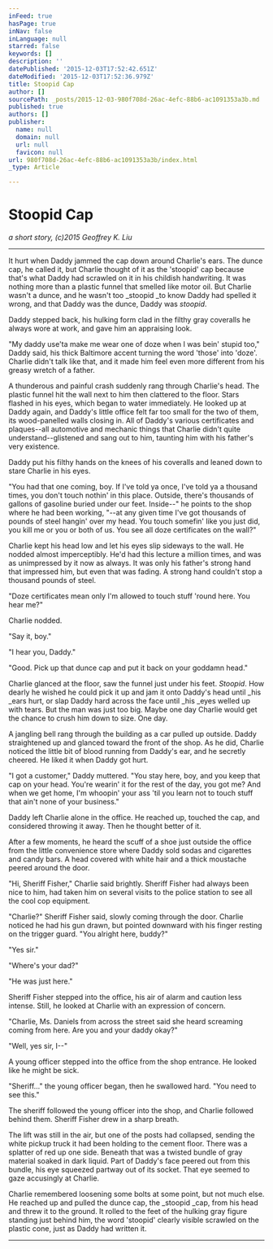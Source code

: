 ```yaml
---
inFeed: true
hasPage: true
inNav: false
inLanguage: null
starred: false
keywords: []
description: ''
datePublished: '2015-12-03T17:52:42.651Z'
dateModified: '2015-12-03T17:52:36.979Z'
title: Stoopid Cap
author: []
sourcePath: _posts/2015-12-03-980f708d-26ac-4efc-88b6-ac1091353a3b.md
published: true
authors: []
publisher:
  name: null
  domain: null
  url: null
  favicon: null
url: 980f708d-26ac-4efc-88b6-ac1091353a3b/index.html
_type: Article

---
```

# **Stoopid Cap**

_a short story, (c)2015 Geoffrey K. Liu_

****

It hurt when Daddy jammed the cap down around Charlie's ears. The dunce cap, he called it, but Charlie thought of it as the 'stoopid' cap because that's what Daddy had scrawled on it in his childish handwriting. It was nothing more than a plastic funnel that smelled like motor oil. But Charlie wasn't a dunce, and he wasn't too _stoopid _to know Daddy had spelled it wrong, and that Daddy was the dunce, Daddy was _stoopid_.

Daddy stepped back, his hulking form clad in the filthy gray coveralls he always wore at work, and gave him an appraising look.

"My daddy use'ta make me wear one of doze when I was bein' stupid too," Daddy said, his thick Baltimore accent turning the word 'those' into 'doze'. Charlie didn't talk like that, and it made him feel even more different from his greasy wretch of a father.

A thunderous and painful crash suddenly rang through Charlie's head. The plastic funnel hit the wall next to him then clattered to the floor. Stars flashed in his eyes, which began to water immediately. He looked up at Daddy again, and Daddy's little office felt far too small for the two of them, its wood-panelled walls closing in. All of Daddy's various certificates and plaques--all automotive and mechanic things that Charlie didn't quite understand--glistened and sang out to him, taunting him with his father's very existence.

Daddy put his filthy hands on the knees of his coveralls and leaned down to stare Charlie in his eyes. 

"You had that one coming, boy. If I've told ya once, I've told ya a thousand times, you don't touch nothin' in this place. Outside, there's thousands of gallons of gasoline buried under our feet. Inside--" he points to the shop where he had been working, "--at any given time I've got thousands of pounds of steel hangin' over my head. You touch somefin' like you just did, you kill me or you or both of us. You see all doze certificates on the wall?"

Charlie kept his head low and let his eyes slip sideways to the wall. He nodded almost imperceptibly. He'd had this lecture a million times, and was as unimpressed by it now as always. It was only his father's strong hand that impressed him, but even that was fading. A strong hand couldn't stop a thousand pounds of steel.

"Doze certificates mean only I'm allowed to touch stuff 'round here. You hear me?"

Charlie nodded.

"Say it, boy."

"I hear you, Daddy."

"Good. Pick up that dunce cap and put it back on your goddamn head."

Charlie glanced at the floor, saw the funnel just under his feet. _Stoopid_. How dearly he wished he could pick it up and jam it onto Daddy's head until _his _ears hurt, or slap Daddy hard across the face until _his _eyes welled up with tears. But the man was just too big. Maybe one day Charlie would get the chance to crush him down to size. One day.

A jangling bell rang through the building as a car pulled up outside. Daddy straightened up and glanced toward the front of the shop. As he did, Charlie noticed the little bit of blood running from Daddy's ear, and he secretly cheered. He liked it when Daddy got hurt.

"I got a customer," Daddy muttered. "You stay here, boy, and you keep that cap on your head. You're wearin' it for the rest of the day, you got me? And when we get home, I'm whoopin' your ass 'til you learn not to touch stuff that ain't none of your business."

Daddy left Charlie alone in the office. He reached up, touched the cap, and considered throwing it away. Then he thought better of it.

After a few moments, he heard the scuff of a shoe just outside the office from the little convenience store where Daddy sold sodas and cigarettes and candy bars. A head covered with white hair and a thick moustache peered around the door.

"Hi, Sheriff Fisher," Charlie said brightly. Sheriff Fisher had always been nice to him, had taken him on several visits to the police station to see all the cool cop equipment.

"Charlie?" Sheriff Fisher said, slowly coming through the door. Charlie noticed he had his gun drawn, but pointed downward with his finger resting on the trigger guard. "You alright here, buddy?"

"Yes sir."

"Where's your dad?"

"He was just here."

Sheriff Fisher stepped into the office, his air of alarm and caution less intense. Still, he looked at Charlie with an expression of concern.

"Charlie, Ms. Daniels from across the street said she heard screaming coming from here. Are you and your daddy okay?"

"Well, yes sir, I--"

A young officer stepped into the office from the shop entrance. He looked like he might be sick.

"Sheriff..." the young officer began, then he swallowed hard. "You need to see this."

The sheriff followed the young officer into the shop, and Charlie followed behind them. Sheriff Fisher drew in a sharp breath.

The lift was still in the air, but one of the posts had collapsed, sending the white pickup truck it had been holding to the cement floor. There was a splatter of red up one side. Beneath that was a twisted bundle of gray material soaked in dark liquid. Part of Daddy's face peered out from this bundle, his eye squeezed partway out of its socket. That eye seemed to gaze accusingly at Charlie.

Charlie remembered loosening some bolts at some point, but not much else. He reached up and pulled the dunce cap, the _stoopid _cap, from his head and threw it to the ground. It rolled to the feet of the hulking gray figure standing just behind him, the word 'stoopid' clearly visible scrawled on the plastic cone, just as Daddy had written it.

****